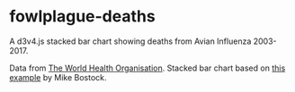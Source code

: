 # fowlplague-deaths
A d3v4.js stacked bar chart showing deaths from Avian Influenza 2003-2017.

Data from [The World Health Organisation](http://www.who.int/influenza/human_animal_interface/2017_06_15_tableH5N1.pdf?ua=1). 
Stacked bar chart based on [this example](https://bl.ocks.org/mbostock/3886208) by Mike Bostock.
